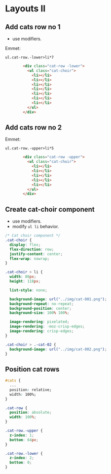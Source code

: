 # Layouts II

## Add cats row no 1

* use modifiers.

Emmet:

`ul.cat-row.-lower>li*7`

```html
        <div class="cat-row -lower">
          <ul class="cat-choir">
            <li></li>
            <li></li>
            <li></li>
            <li></li>
            <li></li>
            <li></li>
            <li></li>
          </ul>
        </div>
```

## Add cats row no 2

Emmet:

`ul.cat-row.-upper>li*5`

```html
        <div class="cat-row -upper">
          <ul class="cat-choir">
            <li></li>
            <li></li>
            <li></li>
            <li></li>
            <li></li>
          </ul>
        </div>
```

## Create cat-choir component

* use modifiers.
* modify `ul li` behavior.

```css
/* Cat choir component */
.cat-choir {
  display: flex;
  flex-direction: row;
  justify-content: center;
  flex-wrap: nowrap;
}

.cat-choir > li {
  width: 86px;
  height: 118px;

  list-style: none;

  background-image: url("../img/cat-001.png");
  background-repeat: no-repeat;
  background-position: center;
  background-size: 100% 100%;

  image-rendering: pixelated;
  image-rendering: -moz-crisp-edges;
  image-rendering: crisp-edges;
}

.cat-choir > .-cat-02 {
  background-image: url("../img/cat-002.png");
}
```

## Position cat rows

```css
#cats {
  ...
  position: relative;
  width: 100%;
}

.cat-row {
  position: absolute;
  width: 100%;
}

.cat-row.-upper {
  z-index: 1;
  bottom: 64px;
}

.cat-row.-lower {
  z-index: 2;
  bottom: 0;
}
```

